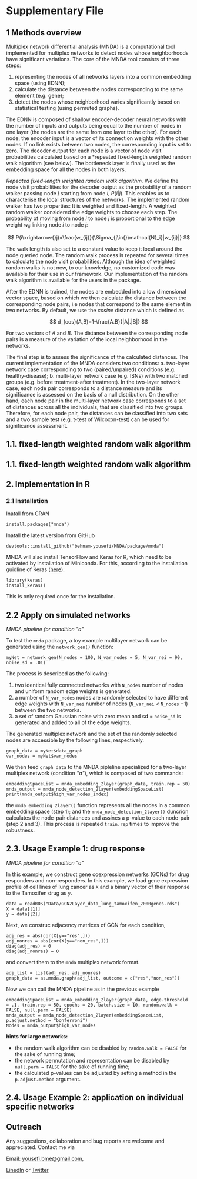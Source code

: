 # Supplementary File

## 1 Methods overview

Multiplex network differential analysis (MNDA) is a computational tool implemented for multiplex networks to detect nodes whose neighborhoods have significant variations. The core of the MNDA tool consists of three steps:

1. representing the nodes of all networks layers into a common embedding space (using EDNN);
2. calculate the distance between the nodes corresponding to the same element (e.g. gene);
3. detect the nodes whose neighborhood varies significantly based on statistical testing (using permuted graphs). 

The EDNN is composed of shallow encoder-decoder neural networks with the number of inputs and outputs being equal to the number of nodes in one layer (the nodes are the same from one layer to the other). For each node, the encoder input is a vector of its connection weights with the other nodes. If no link exists between two nodes, the corresponding input is set to zero. The decoder output for each node is a vector of node visit probabilities calculated based on a *repeated fixed-length weighted random walk algorithm (see below). The bottleneck layer is finally used as the embedding space for all the nodes in both layers.

*Repeated fixed-length weighted random walk algorithm.* We define the node visit probabilities for the decoder output as the probability of a random walker passing node $j$ starting from node $i$, $P(i|j)$. This enables us to characterise the local structures of the networks. The implemented random walker has two properties: It is weighted and fixed-length. A weighted random walker considered the edge weights to choose each step. The probability of moving from node $i$ to node $j$ is proportional to the edge weight $w_{ij}$ linking node $i$ to node $j$:

$$ P(i\xrightarrow{}j)=\frac{w_{ij}}{\Sigma_{j\in{}\mathcal{N}_i}|w_{ij}|} $$

The walk length is also set to a constant value to keep it local around the node queried node. The random walk process is repeated for several times to calculate the node visit probabilities. Although the idea of weighted random walks is not new, to our knowledge, no customized code was available for their use in our framework. Our implementation of the random walk algorithm is available for the users in the package. 

After the EDNN is trained, the nodes are embedded into a low dimensional vector space, based on which we then calculate the distance between the corresponding node pairs, i.e nodes that correspond to the same element in two networks. By default, we use the *cosine* distance which is defined as

$$ d_{cos}(A,B)=1-\frac{A.B}{|A|.|B|} $$

For two vectors of $A$ and $B$. The distance between the corresponding node pairs is a measure of the variation of the local neighborhood in the networks.

The final step is to assess the significance of the calculated distances. The current implementation of the MNDA considers two conditions: a. two-layer network case corresponding to two (paired/unpaired) conditions (e.g. healthy-disease); b. multi-layer network case (e.g. ISNs) with two matched groups (e.g. before treatment-after treatment). In the two-layer network case, each node pair corresponds to a distance measure and its significance is assessed on the basis of a null distribution. On the other hand, each node pair in the multi-layer network case corresponds to a set of distances across all the individuals, that are classified into two groups. Therefore, for each node pair, the distances can be classified into two sets and a two sample test (e.g. t-test of Wilcoxon-test) can be used for significance assessment. 

## 1.1. fixed-length weighted random walk algorithm

## 1.1. fixed-length weighted random walk algorithm

## 2. Implementation in R
### 2.1 Installation
Inatall from CRAN
`````{R}
install.packages("mnda")
`````
Inatall the latest version from GitHub
`````{R}
devtools::install_github("behnam-yousefi/MNDA/package/mnda")
`````
MNDA will also install TensorFlow and Keras for R, which need to be activated by installation of Miniconda. For this, according to the installation guidline of Keras ([here](https://cran.r-project.org/web/packages/keras/vignettes/index.html)):
`````{R}
library(keras)
install_keras()
`````
This is only required once for the installation.

## 2.2 Apply on simulated networks
*MNDA pipeline for condition "a"*

To test the ```mnda``` package, a toy example multilayer network can be generated using the ```network_gen()``` function:
`````{R}
myNet = network_gen(N_nodes = 100, N_var_nodes = 5, N_var_nei = 90, noise_sd = .01)
`````
The process is described as the following:
1. two identical fully connected networks with ```N_nodes``` number of nodes and uniform random edge weights is generated.
2. a number of ```N_var_nodes``` nodes are randomly selected to have different edge weights with ```N_var_nei``` number of nodes (```N_var_nei``` $<$ ```N_nodes``` $- 1$) between the two networks.
3. a set of random Gaussian noise with zero mean and sd = ```noise_sd``` is generated and added to all of the edge weights.

The generated multiplex network and the set of the randomly selected nodes are accessible by the following lines, respectively.
`````{R}
graph_data = myNet$data_graph
var_nodes = myNet$var_nodes
`````
We then feed ```graph_data``` to the MNDA pipleline specialized for a two-layer multiplex network (condition *"a"*), which is composed of two commands:
`````{R}
embeddingSpaceList = mnda_embedding_2layer(graph_data, train.rep = 50)
mnda_output = mnda_node_detection_2layer(embeddingSpaceList)
print(mnda_output$high_var_nodes_index)
`````
the ```mnda_embedding_2layer()``` function represents all the nodes in a common embedding space (step 1); and the ```mnda_node_detection_2layer()``` duncrion calculates the node-pair distances and assines a p-value to each node-pair (step 2 and 3). This process is repeated ```train.rep``` times to improve the robustness.

## 2.3. Usage Example 1: drug response  
*MNDA pipeline for condition "a"*

In this example, we construct gene coexpression netwerks (GCNs) for drug responders and non-responders. In this example, we load gene expression profile of cell lines of lung cancer as ```X``` and a binary vector of their response to the Tamoxifen drug as ```y```.
`````{R}
data = readRDS("Data/GCN2Layer_data_lung_tamoxifen_2000genes.rds")
X = data[[1]]
y = data[[2]]
`````
Next, we construc adjacency matrices of GCN for each condition,
`````{R}
adj_res = abs(cor(X[y=="res",]))
adj_nonres = abs(cor(X[y=="non_res",]))
diag(adj_res) = 0
diag(adj_nonres) = 0
`````
and convert them to the ```mnda``` multiplex network format.
`````{R}
adj_list = list(adj_res, adj_nonres)
graph_data = as.mnda.graph(adj_list, outcome = c("res","non_res"))
`````
Now we can call the MNDA pipeline as in the previous example
`````{R}
embeddingSpaceList = mnda_embedding_2layer(graph_data, edge.threshold = .1, train.rep = 50, epochs = 20, batch.size = 10, random.walk = FALSE, null.perm = FALSE)
mnda_output = mnda_node_detection_2layer(embeddingSpaceList, p.adjust.method = "bonferroni")
Nodes = mnda_output$high_var_nodes
`````
**hints for large networks:** 
* the random walk algorithm can be disabled by ```random.walk = FALSE``` for the sake of running time;
* the network permutation and representation can be disabled by ```null.perm = FALSE``` for the sake of running time;
* the calculated p-values can be adjusted by setting a method in the ```p.adjust.method``` argument.

## 2.4. Usage Example 2: application on individual specific networks


## Outreach
Any suggestions, collaboration and bug reports are welcome and appreciated.
Contact me via

Email: yousefi.bme@gmail.com,


[LinedIn](https://www.linkedin.com/in/behnam-yousefi-bme) or
[Twitter](https://twitter.com/behnam_bme)


